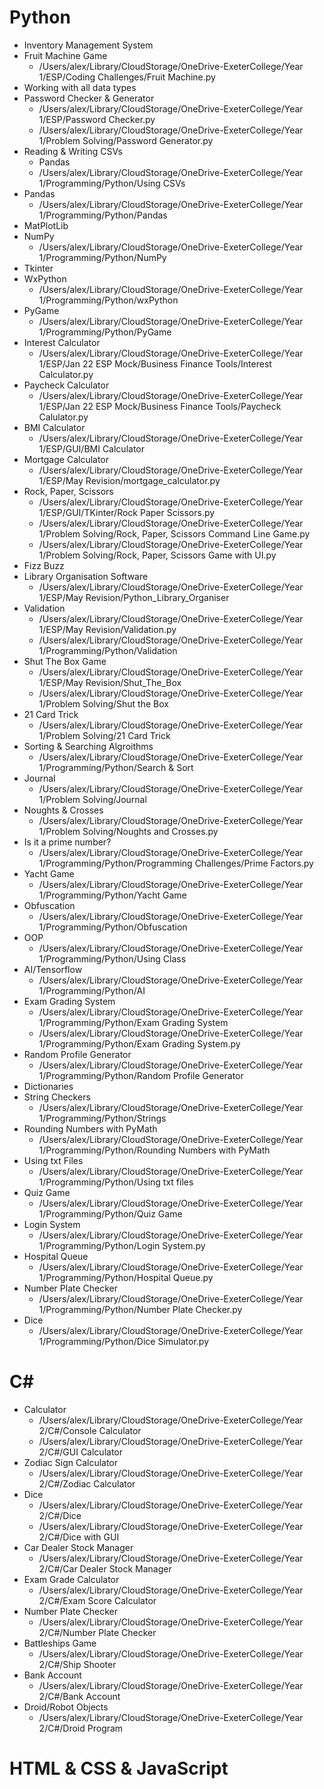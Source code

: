 <h1>Python</h1>
<ul>
    <li>Inventory Management System</li>
    <li>Fruit Machine Game
        <ul><li>/Users/alex/Library/CloudStorage/OneDrive-ExeterCollege/Year 1/ESP/Coding Challenges/Fruit Machine.py</li></ul>
    </li>
    <li>Working with all data types</li>
    <li>Password Checker & Generator
        <ul>
            <li>/Users/alex/Library/CloudStorage/OneDrive-ExeterCollege/Year 1/ESP/Password Checker.py</li>
            <li>/Users/alex/Library/CloudStorage/OneDrive-ExeterCollege/Year 1/Problem Solving/Password Generator.py</li>
        </ul>
    </li>
    <li>Reading & Writing CSVs
        <ul>
            <li>Pandas</li>
            <li>/Users/alex/Library/CloudStorage/OneDrive-ExeterCollege/Year 1/Programming/Python/Using CSVs</li>
        </ul>
    </li>
    <li>Pandas
        <ul><li>/Users/alex/Library/CloudStorage/OneDrive-ExeterCollege/Year 1/Programming/Python/Pandas</li></ul>
    </li>
    <li>MatPlotLib</li>
    <li>NumPy
        <ul><li>/Users/alex/Library/CloudStorage/OneDrive-ExeterCollege/Year 1/Programming/Python/NumPy</li></ul>
    </li>
    <li>Tkinter</li>
    <li>WxPython
        <ul><li>/Users/alex/Library/CloudStorage/OneDrive-ExeterCollege/Year 1/Programming/Python/wxPython</li></ul>
    </li>
    <li>PyGame
        <ul><li>/Users/alex/Library/CloudStorage/OneDrive-ExeterCollege/Year 1/Programming/Python/PyGame</li></ul>
    </li>
    <li>Interest Calculator
        <ul><li>/Users/alex/Library/CloudStorage/OneDrive-ExeterCollege/Year 1/ESP/Jan 22 ESP Mock/Business Finance Tools/Interest Calculator.py</li></ul>
    </li>
    <li>Paycheck Calculator
        <ul><li>/Users/alex/Library/CloudStorage/OneDrive-ExeterCollege/Year 1/ESP/Jan 22 ESP Mock/Business Finance Tools/Paycheck Calulator.py</li></ul>
    </li>
    <li>BMI Calculator
        <ul><li>/Users/alex/Library/CloudStorage/OneDrive-ExeterCollege/Year 1/ESP/GUI/BMI Calculator</li></ul>
    </li>
    <li>Mortgage Calculator
        <ul><li>/Users/alex/Library/CloudStorage/OneDrive-ExeterCollege/Year 1/ESP/May Revision/mortgage_calculator.py</li></ul>
    </li>
    <li>Rock, Paper, Scissors
        <ul>
            <li>/Users/alex/Library/CloudStorage/OneDrive-ExeterCollege/Year 1/ESP/GUI/TKinter/Rock Paper Scissors.py</li>
            <li>/Users/alex/Library/CloudStorage/OneDrive-ExeterCollege/Year 1/Problem Solving/Rock, Paper, Scissors Command Line Game.py</li>
            <li>/Users/alex/Library/CloudStorage/OneDrive-ExeterCollege/Year 1/Problem Solving/Rock, Paper, Scissors Game with UI.py</li>
        </ul>
    </li>
    <li>Fizz Buzz</li>
    <li>Library Organisation Software
        <ul><li>/Users/alex/Library/CloudStorage/OneDrive-ExeterCollege/Year 1/ESP/May Revision/Python_Library_Organiser</li></ul>
    </li>
    <li>Validation
        <ul>
            <li>/Users/alex/Library/CloudStorage/OneDrive-ExeterCollege/Year 1/ESP/May Revision/Validation.py</li>
            <li>/Users/alex/Library/CloudStorage/OneDrive-ExeterCollege/Year 1/Programming/Python/Validation</li>
        </ul>
    </li>
    <li>Shut The Box Game
        <ul>
            <li>/Users/alex/Library/CloudStorage/OneDrive-ExeterCollege/Year 1/ESP/May Revision/Shut_The_Box</li>
            <li>/Users/alex/Library/CloudStorage/OneDrive-ExeterCollege/Year 1/Problem Solving/Shut the Box</li>
        </ul>
    </li>
    <li>21 Card Trick
        <ul><li>/Users/alex/Library/CloudStorage/OneDrive-ExeterCollege/Year 1/Problem Solving/21 Card Trick</li></ul>
    </li>
    <li>Sorting & Searching Algroithms
        <ul><li>/Users/alex/Library/CloudStorage/OneDrive-ExeterCollege/Year 1/Programming/Python/Search & Sort</li></ul>
    </li>
    <li>Journal
        <ul><li>/Users/alex/Library/CloudStorage/OneDrive-ExeterCollege/Year 1/Problem Solving/Journal</li></ul>
    </li>
    <li>Noughts & Crosses
        <ul><li>/Users/alex/Library/CloudStorage/OneDrive-ExeterCollege/Year 1/Problem Solving/Noughts and Crosses.py</li></ul>
    </li>
    <li>Is it a prime number?
        <ul><li>/Users/alex/Library/CloudStorage/OneDrive-ExeterCollege/Year 1/Programming/Python/Programming Challenges/Prime Factors.py</li></ul>
    </li>
    <li>Yacht Game
        <ul><li>/Users/alex/Library/CloudStorage/OneDrive-ExeterCollege/Year 1/Programming/Python/Yacht Game</li></ul>
    </li>
    <li>Obfuscation
        <ul><li>/Users/alex/Library/CloudStorage/OneDrive-ExeterCollege/Year 1/Programming/Python/Obfuscation</li></ul>
    </li>
    <li>OOP
        <ul><li>/Users/alex/Library/CloudStorage/OneDrive-ExeterCollege/Year 1/Programming/Python/Using Class</li></ul>
    </li>
    <li>AI/Tensorflow 
        <ul><li>/Users/alex/Library/CloudStorage/OneDrive-ExeterCollege/Year 1/Programming/Python/AI</li></ul>
    </li>
    <li>Exam Grading System
        <ul>
            <li>/Users/alex/Library/CloudStorage/OneDrive-ExeterCollege/Year 1/Programming/Python/Exam Grading System</li>
            <li>/Users/alex/Library/CloudStorage/OneDrive-ExeterCollege/Year 1/Programming/Python/Exam Grading System.py</li>
        </ul>
    </li>
    <li>Random Profile Generator
        <ul><li>/Users/alex/Library/CloudStorage/OneDrive-ExeterCollege/Year 1/Programming/Python/Random Profile Generator</li></ul>
    </li>
    <li>Dictionaries</li>
    <li>String Checkers
        <ul><li>/Users/alex/Library/CloudStorage/OneDrive-ExeterCollege/Year 1/Programming/Python/Strings</li></ul>
    </li>
    <li>Rounding Numbers with PyMath
        <ul><li>/Users/alex/Library/CloudStorage/OneDrive-ExeterCollege/Year 1/Programming/Python/Rounding Numbers with PyMath</li></ul>
    </li>
    <li>Using txt Files
        <ul><li>/Users/alex/Library/CloudStorage/OneDrive-ExeterCollege/Year 1/Programming/Python/Using txt files</li></ul>
    </li>
    <li>Quiz Game 
        <ul><li>/Users/alex/Library/CloudStorage/OneDrive-ExeterCollege/Year 1/Programming/Python/Quiz Game</li></ul>
    </li>
    <li>Login System
        <ul><li>/Users/alex/Library/CloudStorage/OneDrive-ExeterCollege/Year 1/Programming/Python/Login System.py</li></ul>
    </li>
    <li>Hospital Queue
        <ul><li>/Users/alex/Library/CloudStorage/OneDrive-ExeterCollege/Year 1/Programming/Python/Hospital Queue.py</li></ul>
    </li>
    <li>Number Plate Checker
        <ul><li>/Users/alex/Library/CloudStorage/OneDrive-ExeterCollege/Year 1/Programming/Python/Number Plate Checker.py</li></ul>
    </li>
    <li>Dice 
        <ul><li>/Users/alex/Library/CloudStorage/OneDrive-ExeterCollege/Year 1/Programming/Python/Dice Simulator.py</li></ul>
    </li>
</ul>

<h1>C#</h1>
<ul>
    <li>Calculator
        <ul>
            <li>/Users/alex/Library/CloudStorage/OneDrive-ExeterCollege/Year 2/C#/Console Calculator</li>
            <li>/Users/alex/Library/CloudStorage/OneDrive-ExeterCollege/Year 2/C#/GUI Calculator</li>
        </ul>
    </li>
    <li>Zodiac Sign Calculator
        <ul><li>/Users/alex/Library/CloudStorage/OneDrive-ExeterCollege/Year 2/C#/Zodiac Calculator</li></ul>
    </li>
    <li>Dice
        <ul>
            <li>/Users/alex/Library/CloudStorage/OneDrive-ExeterCollege/Year 2/C#/Dice</li>
            <li>/Users/alex/Library/CloudStorage/OneDrive-ExeterCollege/Year 2/C#/Dice with GUI</li>
        </ul>
    </li>
    <li>Car Dealer Stock Manager
        <ul><li>/Users/alex/Library/CloudStorage/OneDrive-ExeterCollege/Year 2/C#/Car Dealer Stock Manager</li></ul>
    </li>
    <li>Exam Grade Calculator
        <ul><li>/Users/alex/Library/CloudStorage/OneDrive-ExeterCollege/Year 2/C#/Exam Score Calculator</li></ul>
    </li>
    <li>Number Plate Checker
        <ul><li>/Users/alex/Library/CloudStorage/OneDrive-ExeterCollege/Year 2/C#/Number Plate Checker</li></ul>
    </li>
    <li>Battleships Game
        <ul><li>/Users/alex/Library/CloudStorage/OneDrive-ExeterCollege/Year 2/C#/Ship Shooter</li></ul>
    </li>
    <li>Bank Account
        <ul><li>/Users/alex/Library/CloudStorage/OneDrive-ExeterCollege/Year 2/C#/Bank Account</li></ul>
    </li>
    <li>Droid/Robot Objects
        <ul><li>/Users/alex/Library/CloudStorage/OneDrive-ExeterCollege/Year 2/C#/Droid Program</li></ul>
    </li>
</ul>

<h1>HTML & CSS & JavaScript</h1>